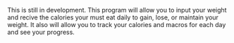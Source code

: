 This is still in development. This program will allow you to input your weight and recive the calories your must eat
daily to gain, lose, or maintain your weight. It also will allow you to track your calories and macros for each day and
see your progress. 
